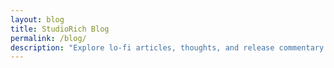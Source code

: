 ```yaml
---
layout: blog
title: StudioRich Blog
permalink: /blog/
description: "Explore lo-fi articles, thoughts, and release commentary by StudioRich."
---
```

